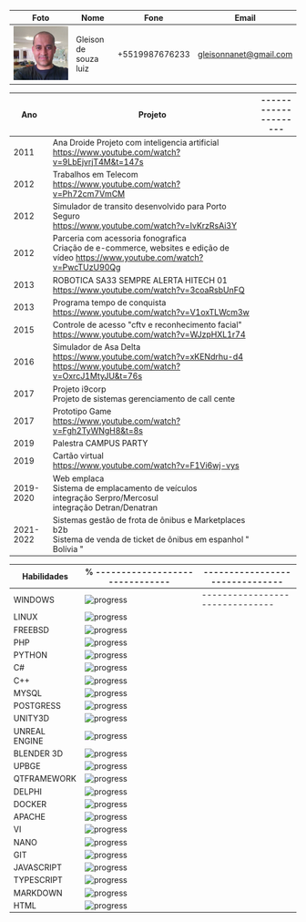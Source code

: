 
| Foto  | Nome                  | Fone              | Email                   |
|-------|-----------------------|-------------------|-------------------------|
|  ![Gleison de souza luiz](./gleison.jpg)  | Gleison de souza luiz | +5519987676233    | gleisonnanet@gmail.com  |



| Ano  | Projeto                                            | --------------------- |
|------|----------------------------------------------------| ------------------------------- |
| 2011 |   Ana Droide Projeto com inteligencia artificial<br> https://www.youtube.com/watch?v=9LbEjvrjT4M&t=147s |  |
| 2012 |   Trabalhos em Telecom <br> https://www.youtube.com/watch?v=Ph72cm7VmCM | |
| 2012 |   Simulador de transito desenvolvido para Porto Seguro <br> https://www.youtube.com/watch?v=IvKrzRsAi3Y | |
| 2012 |  Parceria com acessoria fonografica <br>Criação de e-commerce, websites  e edição  de vídeo https://www.youtube.com/watch?v=PwcTUzU90Qg | |
|2013|ROBOTICA SA33 SEMPRE ALERTA HITECH 01 <br> https://www.youtube.com/watch?v=3coaRsbUnFQ | |
|2013|Programa tempo de conquista <br> https://www.youtube.com/watch?v=V1oxTLWcm3w | |
|2015| Controle de acesso "cftv e reconhecimento facial" <br> https://www.youtube.com/watch?v=WJzpHXL1r74 |  |
|2016 | Simulador de Asa Delta <br> https://www.youtube.com/watch?v=xKENdrhu-d4 <br> https://www.youtube.com/watch?v=OxrcJ1MtyJU&t=76s | |
|2017 | Projeto i9corp <br> Projeto de sistemas gerenciamento de call cente | |
|2017 | Prototipo Game <br> https://www.youtube.com/watch?v=Fgh2TyWNgH8&t=8s | |
|2019 | Palestra CAMPUS PARTY |  |
|2019 |Cartão virtual <br> https://www.youtube.com/watch?v=F1Vi6wj-vys |  |
|2019-2020| Web emplaca <br>Sistema de emplacamento de veículos <br> integração Serpro/Mercosul <br> integração Detran/Denatran | |
|2021-2022 | Sistemas gestão de frota de ônibus e Marketplaces  b2b <br> Sistema de venda de ticket de ônibus em espanhol " Bolívia " |  |



|Habilidades| % ------------------------------- |-------------------------------|
|--|--|--|
|WINDOWS| ![progress](https://progress-bar.dev/80/ "progresso")|-------------------------------|
|LINUX|  ![progress](https://progress-bar.dev/90/ "progresso")||
|FREEBSD|  ![progress](https://progress-bar.dev/70/ "progresso") ||
|PHP|  ![progress](https://progress-bar.dev/70/ "progresso")||
|PYTHON|  ![progress](https://progress-bar.dev/70/ "progresso") ||
|C#|  ![progress](https://progress-bar.dev/70/ "progresso") ||
|C++| ![progress](https://progress-bar.dev/40/ "progresso") ||
|MYSQL|  ![progress](https://progress-bar.dev/50/ "progresso") ||
|POSTGRESS|  ![progress](https://progress-bar.dev/50/ "progresso") ||
|UNITY3D|  ![progress](https://progress-bar.dev/80/ "progresso") ||
|UNREAL ENGINE|  ![progress](https://progress-bar.dev/80/ "progresso") ||
|BLENDER 3D|  ![progress](https://progress-bar.dev/90/ "progresso") ||
|UPBGE|  ![progress](https://progress-bar.dev/95/ "progresso")||
|QTFRAMEWORK|  ![progress](https://progress-bar.dev/60/ "progresso")||
|DELPHI|  ![progress](https://progress-bar.dev/60/ "progresso") ||
|DOCKER|  ![progress](https://progress-bar.dev/50/ "progresso")||
|APACHE|  ![progress](https://progress-bar.dev/50/ "progresso") ||
|VI|  ![progress](https://progress-bar.dev/5/ "progresso") ||
|NANO|  ![progress](https://progress-bar.dev/60/ "progresso") ||
|GIT|  ![progress](https://progress-bar.dev/70/ "progresso") ||
|JAVASCRIPT|  ![progress](https://progress-bar.dev/80/ "progresso") ||
|TYPESCRIPT|  ![progress](https://progress-bar.dev/80/ "progresso")||
|MARKDOWN|  ![progress](https://progress-bar.dev/30/ "progresso")||
|HTML|  ![progress](https://progress-bar.dev/90/ "progresso")||

